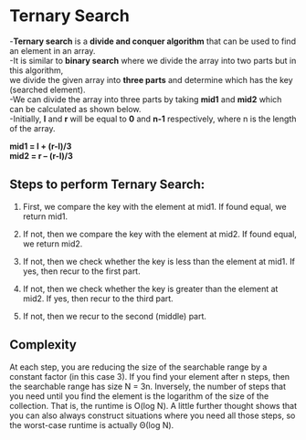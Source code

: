 
# Ternary Search

-**Ternary search** is a **divide and conquer algorithm** that can be used to find an element in an array.    
-It is similar to **binary search** where we divide the array into two parts but in this algorithm,   
we divide the given array into **three parts** and determine which has the key (searched element).    
-We can divide the array into three parts by taking **mid1** and **mid2** which can be calculated as shown below.      
-Initially, **l** and **r** will be equal to **0** and **n-1** respectively, where n is the length of the array.   

**mid1 = l + (r-l)/3**  
**mid2 = r – (r-l)/3**


## Steps to perform Ternary Search: 

1. First, we compare the key with the element at mid1. If found equal, we return mid1.

2. If not, then we compare the key with the element at mid2. If found equal, we return mid2.

3. If not, then we check whether the key is less than the element at mid1. If yes, then recur to the first part.

4. If not, then we check whether the key is greater than the element at mid2. If yes, then recur to the third part.

5. If not, then we recur to the second (middle) part.

## Complexity 

At each step, you are reducing the size of the searchable range by a constant factor (in this case 3). If you find your element after n steps, then the searchable range has size N = 3n. Inversely, the number of steps that you need until you find the element is the logarithm of the size of the collection. That is, the runtime is O(log N). A little further thought shows that you can also always construct situations where you need all those steps, so the worst-case runtime is actually Θ(log N).
